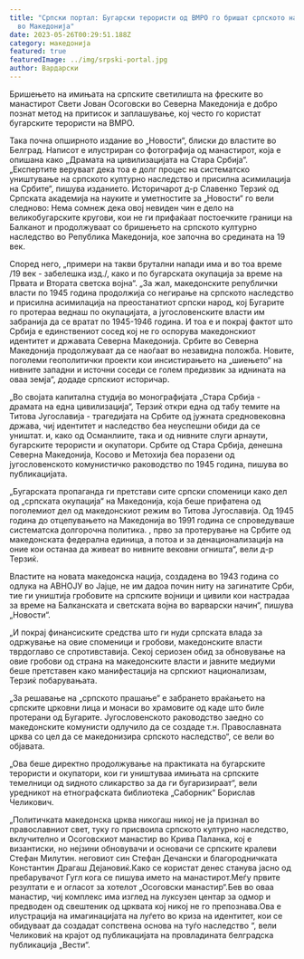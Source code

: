 ```yaml
---
title: "Српски портал: Бугарски терористи од ВМРО го бришат српското наследство
  во Македонија"
date: 2023-05-26T00:29:51.188Z
category: македонија
featured: true
featuredImage: ../img/srpski-portal.jpg
author: Вардарски
---
```

Бришењето на имињата на српските светилишта на фреските во манастирот Свети Јован Осоговски во Северна Македонија е добро познат метод на притисок и заплашување, кој често го користат бугарските терористи на ВМРО.

Така почна опширното издание во „Новости“, блиски до властите во Белград. Написот е илустриран со фотографија од манастирот, која е опишана како „Драмата на цивилизацијата на Стара Србија“. „Експертите веруваат дека тоа е долг процес на систематско уништување на српското културно наследство и присилна асимилација на Србите“, пишува изданието. Историчарот д-р Славенко Терзиќ од Српската академија на науките и уметностите за „Новости“ го вели следново: Нема сомнеж дека овој невиден чин е дело на великобугарските кругови, кои не ги прифаќаат постоечките граници на Балканот и продолжуваат со бришењето на српското културно наследство во Република Македонија, кое започна во средината на 19 век.

Според него, „примери на такви брутални напади има и во тоа време /19 век - забелешка изд./, како и по бугарската окупација за време на Првата и Втората светска војна“. „За жал, македонските републички власти по 1945 година продолжија со негирање на српското наследство и присилна асимилација на преостанатиот српски народ, кој Бугарите го протераа веднаш по окупацијата, а југословенските власти им забранија да се вратат по 1945-1946 година. И тоа е и покрај фактот што Србија е единствениот сосед кој не го оспорува македонскиот идентитет и државата Северна Македонија. Србите во Северна Македонија продолжуваат да се наоѓаат во незавидна положба. Новите, поголеми геополитички проекти кои инсистирањето на „шиењето“ на нивните западни и источни соседи се голем предизвик за иднината на оваа земја“, додаде српскиот историчар.

„Во својата капитална студија во монографијата „Стара Србија - драмата на една цивилизација“, Терзиќ откри една од табу темите на Титова Југославија - трагедијата на Србите од јужната средновековна држава, чиј идентитет и наследство беа неуспешни обиди да се уништат. и, како од Османлиите, така и од нивните слуги арнаути, бугарските терористи и окупатори. Србите од Стара Србија, денешна Северна Македонија, Косово и Метохија беа поразени од југословенското комунистичко раководство по 1945 година, пишува во публикацијата.

„Бугарската пропаганда ги претстави сите српски споменици како дел од „српската окупација“ на Македонија, која беше прифатена од поголемиот дел од македонскиот режим во Титова Југославија. Од 1945 година до отцепувањето на Македонија во 1991 година се спроведуваше систематска долгорочна политика. , прво за протерување на Србите од македонската федерална единица, а потоа и за денационализација на оние кои останаа да живеат во нивните вековни огништа“, вели д-р Терзиќ.

Властите на новата македонска нација, создадена во 1943 година со одлука на АВНОЈУ во Јајце, не им дадоа почин ниту на загинатите Срби, тие ги уништија гробовите на српските војници и цивили кои настрадаа за време на Балканската и светската војна во варварски начин“, пишува „Новости“.

„И покрај финансиските средства што ги нуди српската влада за одржување на овие споменици и гробови, македонските власти тврдоглаво се спротивставија. Секој сериозен обид за обновување на овие гробови од страна на македонските власти и јавните медиуми беше претставен како манифестација на српскиот национализам, Терзиќ побарувањата.

„За решавање на „српското прашање“ е забрането враќањето на српските црковни лица и монаси во храмовите од каде што биле протерани од Бугарите. Југословенското раководство заедно со македонските комунисти одлучило да се создаде т.н. Православната црква со цел да се македонизира српското наследство“, се вели во објавата.

„Ова беше директно продолжување на практиката на бугарските терористи и окупатори, кои ги уништуваа имињата на српските темелници од ѕидното сликарство за да ги бугаризираат“, вели уредникот на етнографската библиотека „Саборник“ Борислав Челикович.

„Политичката македонска црква никогаш никој не ја признал во православниот свет, туку го присвоила српското културно наследство, вклучително и Осоговскиот манастир во Крива Паланка, кој е византиски, но нејзини обновувачи и основачи се српските кралеви Стефан Милутин. неговиот син Стефан Дечански и благородничката Константин Драгаш Дејановиќ.Како се користат денес станува јасно од пребарувачот Гугл кога се пишува името на манастирот.Меѓу првите резултати е и огласот за хотелот „Осоговски манастир“.Бев во оваа манастир, чиј комплекс има изглед на луксузен центар за одмор и предводен од свештеник од црквата кој никој не го препознава.Ова е илустрација на имагинацијата на луѓето во криза на идентитет, кои се обидуваат да создадат сопствена основа на туѓо наследство “, вели Челиковиќ на крајот од публикацијата на провладината белградска публикација „Вести“.